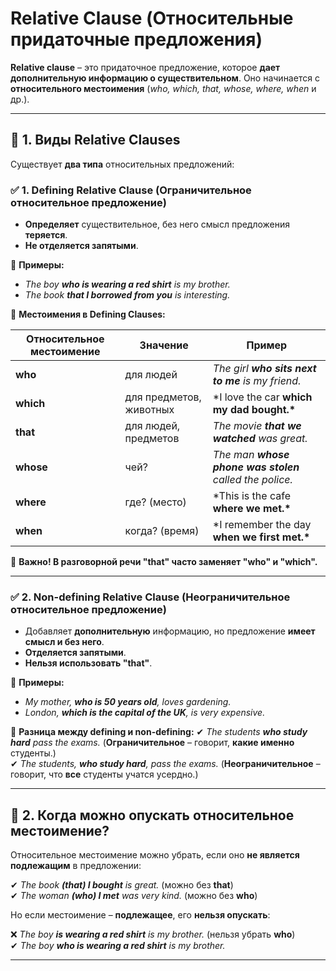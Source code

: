 # **Relative Clause (Относительные придаточные предложения)**

**Relative clause** – это придаточное предложение, которое **дает дополнительную информацию о существительном**. Оно начинается с **относительного местоимения** (_who, which, that, whose, where, when_ и др.).

---

## 🔹 **1. Виды Relative Clauses**

Существует **два типа** относительных предложений:

### ✅ **1. Defining Relative Clause (Ограничительное относительное предложение)**

- **Определяет** существительное, без него смысл предложения **теряется**.
- **Не отделяется запятыми**.

📌 **Примеры:**

- _The boy **who is wearing a red shirt** is my brother._
- _The book **that I borrowed from you** is interesting._

🔹 **Местоимения в Defining Clauses:**

| Относительное местоимение | Значение                | Пример                                                  |
| ------------------------- | ----------------------- | ------------------------------------------------------- |
| **who**                   | для людей               | _The girl **who sits next to me** is my friend._        |
| **which**                 | для предметов, животных | \*I love the car **which my dad bought.\***             |
| **that**                  | для людей, предметов    | _The movie **that we watched** was great._              |
| **whose**                 | чей?                    | _The man **whose phone was stolen** called the police._ |
| **where**                 | где? (место)            | \*This is the cafe **where we met.\***                  |
| **when**                  | когда? (время)          | \*I remember the day **when we first met.\***           |

📌 **Важно! В разговорной речи "that" часто заменяет "who" и "which".**

---

### ✅ **2. Non-defining Relative Clause (Неограничительное относительное предложение)**

- Добавляет **дополнительную** информацию, но предложение **имеет смысл и без него**.
- **Отделяется запятыми**.
- **Нельзя использовать "that"**.

📌 **Примеры:**

- _My mother, **who is 50 years old**, loves gardening._
- _London, **which is the capital of the UK**, is very expensive._

🔹 **Разница между defining и non-defining:**
✔ _The students **who study hard** pass the exams._ (**Ограничительное** – говорит, **какие именно** студенты.)  
✔ _The students, **who study hard**, pass the exams._ (**Неограничительное** – говорит, что **все** студенты учатся усердно.)

---

## 🔹 **2. Когда можно опускать относительное местоимение?**

Относительное местоимение можно убрать, если оно **не является подлежащим** в предложении:

✔ _The book **(that) I bought** is great._ (можно без **that**)  
✔ _The woman **(who) I met** was very kind._ (можно без **who**)

Но если местоимение – **подлежащее**, его **нельзя опускать**:

❌ _The boy **is wearing a red shirt** is my brother._ (нельзя убрать **who**)  
✔ _The boy **who is wearing a red shirt** is my brother._

---
